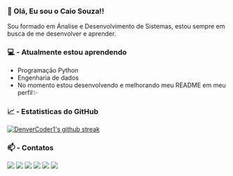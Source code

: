 ### 👋 Olá, Eu sou o Caio Souza!! 
Sou formado em  Ánalise e Desenvolvimento de Sistemas, estou sempre em busca de me desenvolver e aprender. 



<!---
CaioSouzaR/CaioSouzaR is a ✨ special ✨ repository because its `README.md` (this file) appears on your GitHub profile.
You can click the Preview link to take a look at your changes.
--->

### :computer: - Atualmente estou aprendendo

* Programação Python
* Engenharia de dados
* No momento estou desenvolvendo e melhorando meu README em meu perfil✨

### :chart_with_upwards_trend: - Estatisticas do GitHub
[![DenverCoder1's github streak](https://github-readme-streak-stats.herokuapp.com/?user=CaioSouzaR&theme=blue-green)](https://github.com/DenverCoder1/github-readme-streak-stats)


### :mailbox: - Contatos
[<img src = "https://img.shields.io/badge/GitHub-100000?style=for-the-badge&logo=github&logoColor=white"/>](https://github.com/CaioSouzaR/)
[<img src = "https://img.shields.io/badge/linkedin-%230077B5.svg?&style=for-the-badge&logo=linkedin&logoColor=white" />](https://www.linkedin.com/in/caio-de-souza-rafael-pereira-375aa1199/)
[<img src = "https://img.shields.io/badge/instagram-%23E4405F.svg?&style=for-the-badge&logo=instagram&logoColor=white">](https://www.instagram.com/caiosouzarafael/)
[<img src = "https://img.shields.io/badge/facebook-%231877F2.svg?&style=for-the-badge&logo=facebook&logoColor=white">](https://www.facebook.com/caio.souzarafael.9/)
[<img src = "https://img.shields.io/badge/Gmail-D14836?style=for-the-badge&logo=gmail&logoColor=white">](https://mail.google.com/mail/caiodsrpereira@gmail.com/)
[<img src = "https://img.shields.io/badge/PlayStation-003791?style=for-the-badge&logo=playstation&logoColor=white"/>](https://my.account.sony.com/central/signin/?ui=pr&response_type=token&scope=openid%3Auser_id+openid%3Aonline_id+openid%3Actry_code+openid%3Alang+user%3Aaccount.communication.get+kamaji%3Aget_account_hash+oauth%3Amanage_user_auth_sessions+openid%3Aacct_uuid+openid%3Acontent_ctrl+user%3Aaccount.subaccounts.get+openid%3Aage+pdr%3Acam+user%3AverifiedAccount.get+kamaji%3Aaccount_link_user_link_account+kamaji%3Aget_internal_entitlements+user%3Aaccount.realName.get+ias%3Aaccount.onlineIdChange.get+user%3Aaccount.onlineId.get+user%3AonlineIdSuggestion.get+kamaji%3Aactivity_feed_set_feed_privacy+user%3Aaccount.identityMapper+user%3Aaccount.email.create+user%3Aaccount.emailVerification.get+user%3Aaccount.tosua.update+device%3Aget+device%3Aupdate+device%3Aactivate+openid%3Aacct_id_str+deviceManagement%3Adevices.deactivateAll+digitalRightsManagement%3ApremiumServices.update&redirect_uri=https%3A%2F%2Fid.sonyentertainmentnetwork.com%2Fid%2Fmanagement_ca%2F%3Fentry%3Dp%26pr_referer%3Dcam%26cid%3Db7729ce7-1d42-4a69-9548-124fbad88460&client_id=dfaa38ee-6f41-48c5-908c-2a338a183121&state=73d38361869d64fc7c59e47d3988a46&cid=38446311-e6db-4930-b590-019a4e1aa39c&error=login_required&error_code=4165&no_captcha=false#/signin/ca?entry=ca/Caiosrp/)


